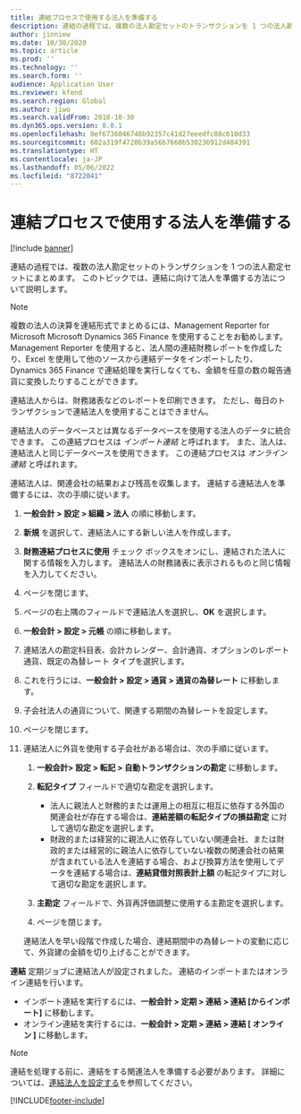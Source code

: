 ```yaml
---
title: 連結プロセスで使用する法人を準備する
description: 連結の過程では、複数の法人勘定セットのトランザクションを 1 つの法人勘定セットにまとめます。 このトピックでは、連結に向けて法人を準備する方法について説明します。
author: jinniew
ms.date: 10/30/2020
ms.topic: article
ms.prod: ''
ms.technology: ''
ms.search.form: ''
audience: Application User
ms.reviewer: kfend
ms.search.region: Global
ms.author: jiwo
ms.search.validFrom: 2018-10-30
ms.dyn365.ops.version: 8.0.1
ms.openlocfilehash: 0ef6736046748b92357c41d27eeedfc88c610d33
ms.sourcegitcommit: 602a319f4720b39a56b7660b530236912d484391
ms.translationtype: HT
ms.contentlocale: ja-JP
ms.lasthandoff: 05/06/2022
ms.locfileid: "8722041"
---
```

# <a name="prepare-a-legal-entity-for-the-consolidation-process"></a>連結プロセスで使用する法人を準備する

[!include [banner](../includes/banner.md)]

連結の過程では、複数の法人勘定セットのトランザクションを 1 つの法人勘定セットにまとめます。 このトピックでは、連結に向けて法人を準備する方法について説明します。

> [!NOTE]
> 複数の法人の決算を連結形式でまとめるには、Management Reporter for Microsoft Microsoft Dynamics 365 Finance を使用することをお勧めします。 Management Reporter を使用すると、法人間の連結財務レポートを作成したり、Excel を使用して他のソースから連結データをインポートしたり、Dynamics 365 Finance で連結処理を実行しなくても、金額を任意の数の報告通貨に変換したりすることができます。

連結法人からは、財務諸表などのレポートを印刷できます。 ただし、毎日のトランザクションで連結法人を使用することはできません。

連結法人のデータベースとは異なるデータベースを使用する法人のデータに統合できます。 この連結プロセスは *インポート連結* と呼ばれます。 また、法人は、連結法人と同じデータベースを使用できます。 この連結プロセスは *オンライン連結* と呼ばれます。

連結法人は、関連会社の結果および残高を収集します。 連結する連結法人を準備するには、次の手順に従います。

1. **一般会計 \> 設定 \> 組織 \> 法人** の順に移動します。
2. **新規** を選択して、連結法人にする新しい法人を作成します。
3. **財務連結プロセスに使用** チェック ボックスをオンにし、連結された法人に関する情報を入力します。 連結法人の財務諸表に表示されるものと同じ情報を入力してください。
4. ページを閉じます。
5. ページの右上隅のフィールドで連結法人を選択し、**OK** を選択します。
6. **一般会計 \> 設定 \> 元帳** の順に移動します。
7. 連結法人の勘定科目表、会計カレンダー、会計通貨、オプションのレポート通貨、既定の為替レート タイプを選択します。 
8. これを行うには、**一般会計 \> 設定 \> 通貨 \> 通貨の為替レート** に移動します。
9. 子会社法人の通貨について、関連する期間の為替レートを設定します。
10. ページを閉じます。
11. 連結法人に外貨を使用する子会社がある場合は、次の手順に従います。

    1. **一般会計\> 設定 \> 転記 \> 自動トランザクションの勘定** に移動します。
    2. **転記タイプ** フィールドで適切な勘定を選択します。

        - 法人に親法人と財務的または運用上の相互に相互に依存する外国の関連会社が存在する場合は、**連結差額の転記タイプの損益勘定** に対して適切な勘定を選択します。
        - 財政的または経営的に親法人に依存していない関連会社、または財政的または経営的に親法人に依存していない複数の関連会社の結果が含まれている法人を連結する場合、および換算方法を使用してデータを連結する場合は、**連結貸借対照表計上額** の転記タイプに対して適切な勘定を選択します。

    3. **主勘定** フィールドで、外貨再評価調整に使用する主勘定を選択します。
    4. ページを閉じます。

    連結法人を早い段階で作成した場合、連結期間中の為替レートの変動に応じて、外貨建の金額を切り上げることができます。

**連結** 定期ジョブに連結法人が設定されました。 連結のインポートまたはオンライン連結を行います。

- インポート連結を実行するには、**一般会計 \> 定期 \> 連結 \> 連結 \[からインポート\]** に移動します。
- オンライン連結を実行するには、**一般会計 \> 定期 \> 連結 \> 連結 \[ オンライン \]** に移動します。

> [!NOTE]
> 連結を処理する前に、連結をする関連法人を準備する必要があります。 詳細については、[連結法人を設定する](set-up-subsidiary-company-for-consolidation.md)を参照してください。


[!INCLUDE[footer-include](../../includes/footer-banner.md)]
